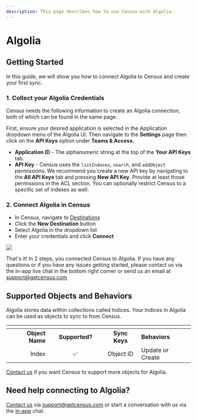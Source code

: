 ```yaml
---
description: This page describes how to use Census with Algolia.
---
```


# Algolia

## Getting Started

In this guide, we will show you how to connect Algolia to Census and create your first sync.

### 1. Collect your Algolia Credentials

Census needs the following information to create an Algolia connection, both of which can be found in the same page.&#x20;

First, ensure your desired application is selected in the Application dropdown menu of the Algolia UI. Then navigate to the **Settings** page then click on the **API Keys** option under **Teams & Access.**

* **Application ID** - The alphanumeric string at the top of the **Your API Keys** tab.
* **API Key** - Census uses the `listIndexes`, `search`, and `addObject` permissions. We recommend you create a new API key by navigating to the **All API Keys** tab and pressing **New API Key**. Provide at least those permissions in the ACL section. You can optionally restrict Census to a specific set of indexes as well.&#x20;

### 2. Connect Algolia in Census

* In Census, navigate to [Destinations](https://app.getcensus.com/destinations)
* Click the **New Destination** button
* Select Algolia in the dropdown list
* Enter your credentials and click **Connect**

![](<../.gitbook/assets/Screen Shot 2022-04-01 at 2.42.38 PM.png>)

That's it! In 2 steps, you connected Census to Algolia. If you have any questions or if you have any issues getting started, please contact us via the in-app live chat in the bottom right corner or send us an email at support@getcensus.com

## Supported Objects and Behaviors

Algolia stores data within collections called Indices. Your Indices in Algolia can be used as objects to sync to from Census.

<table data-header-hidden><thead><tr><th align="right"></th><th width="132" align="center"></th><th align="center"></th><th></th></tr></thead><tbody><tr><td align="right"><strong>Object Name</strong></td><td align="center"><strong>Supported?</strong></td><td align="center"><strong>Sync Keys</strong></td><td><strong>Behaviors</strong></td></tr><tr><td align="right">Index</td><td align="center">✅</td><td align="center">Object ID</td><td>Update or Create</td></tr></tbody></table>

[Contact us](mailto:support@getcensus.com) if you want Census to support more objects for Algolia.

## Need help connecting to Algolia?

[Contact us](mailto:support@getcensus.com) via support@getcensus.com or start a conversation with us via the [in-app](https://app.getcensus.com) chat.

